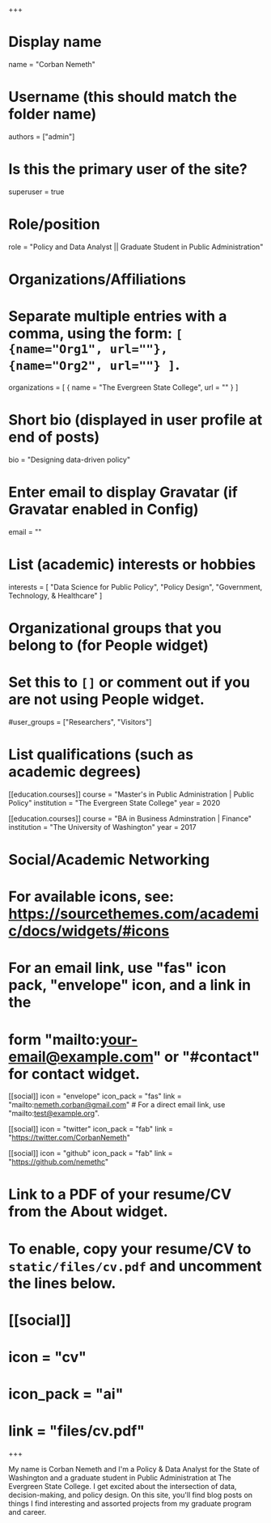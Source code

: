 +++
# Display name
name = "Corban Nemeth"

# Username (this should match the folder name)
authors = ["admin"]

# Is this the primary user of the site?
superuser = true

# Role/position
role = "Policy and Data Analyst || Graduate Student in Public Administration"

# Organizations/Affiliations
#   Separate multiple entries with a comma, using the form: `[ {name="Org1", url=""}, {name="Org2", url=""} ]`.
organizations = [ { name = "The Evergreen State College", url = "" } ]

# Short bio (displayed in user profile at end of posts)
bio = "Designing data-driven policy"

# Enter email to display Gravatar (if Gravatar enabled in Config)
email = ""

# List (academic) interests or hobbies
interests = [
  "Data Science for Public Policy",
  "Policy Design",
  "Government, Technology, & Healthcare"
]

# Organizational groups that you belong to (for People widget)
#   Set this to `[]` or comment out if you are not using People widget.
#user_groups = ["Researchers", "Visitors"]

# List qualifications (such as academic degrees)
[[education.courses]]
  course = "Master's in Public Administration | Public Policy"
  institution = "The Evergreen State College"
  year = 2020

[[education.courses]]
  course = "BA in Business Adminstration | Finance"
  institution = "The University of Washington"
  year = 2017


# Social/Academic Networking
# For available icons, see: https://sourcethemes.com/academic/docs/widgets/#icons
#   For an email link, use "fas" icon pack, "envelope" icon, and a link in the
#   form "mailto:your-email@example.com" or "#contact" for contact widget.

[[social]]
  icon = "envelope"
  icon_pack = "fas"
  link = "mailto:nemeth.corban@gmail.com"  # For a direct email link, use "mailto:test@example.org".

[[social]]
  icon = "twitter"
  icon_pack = "fab"
  link = "https://twitter.com/CorbanNemeth"

[[social]]
  icon = "github"
  icon_pack = "fab"
  link = "https://github.com/nemethc"

# Link to a PDF of your resume/CV from the About widget.
# To enable, copy your resume/CV to `static/files/cv.pdf` and uncomment the lines below.
# [[social]]
#   icon = "cv"
#   icon_pack = "ai"
#   link = "files/cv.pdf"

+++

My name is Corban Nemeth and I'm a Policy & Data Analyst for the State of Washington and a graduate student in Public Administration at The Evergreen State College. I get excited about the intersection of data, decision-making, and policy design. On this site, you'll find blog posts on things I find interesting and assorted projects from my graduate program and career. 